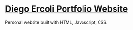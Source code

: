 # [Diego Ercoli Portfolio Website](https://diego-ercoli.github.io/)
Personal website built with HTML, Javascript, CSS.
